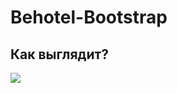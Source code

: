 # Behotel-Bootstrap
## Как выглядит?
![](https://vk.com/doc145022292_599994862?hash=22fca9c113aed0f0a2&dl=fb738010b554c0dfb3)
